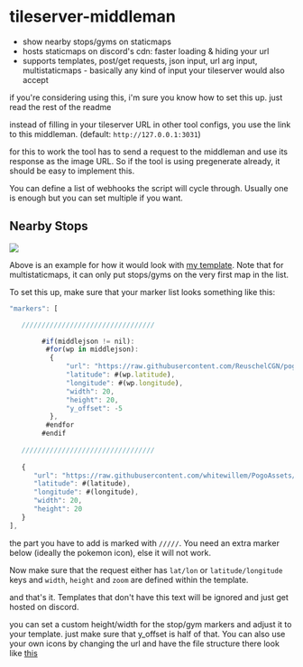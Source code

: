 # tileserver-middleman

- show nearby stops/gyms on staticmaps
- hosts staticmaps on discord's cdn: faster loading & hiding your url
- supports templates, post/get requests, json input, url arg input, multistaticmaps - basically any kind of input your tileserver would also accept
 
if you're considering using this, i'm sure you know how to set this up. just read the rest of the readme

instead of filling in your tileserver URL in other tool configs, you use the link to this middleman. (default: `http://127.0.0.1:3031`)

for this to work the tool has to send a request to the middleman and use its response as the image URL. So if the tool is using pregenerate already, it should be easy to implement this.

You can define a list of webhooks the script will cycle through. Usually one is enough but you can set multiple if you want.

## Nearby Stops

![](https://media.discordapp.net/attachments/546982390413787136/821835625979183174/unknown.png)

Above is an example for how it would look with [my template](https://gist.github.com/ccev/47b6de2a2f4578a06d14058f323ba0ba). Note that for multistaticmaps, it can only put stops/gyms on the very first map in the list.

To set this up, make sure that your marker list looks something like this:

```js
"markers": [

   /////////////////////////////////

        #if(middlejson != nil):
         #for(wp in middlejson):
          {
              "url": "https://raw.githubusercontent.com/ReuschelCGN/pogoicons/main/ShuffelIcons/#if(wp.type == "pokestop"):#if(wp.lureTypeId == nil):0#else:#(wp.lureTypeId)#endif#if(wp.gruntTypeId > 0):_i#endif#else:#(wp.teamId)#if(wp.slotsAvailable != 0):_t#(wp.slotsAvailable)#endif#endif.png",
              "latitude": #(wp.latitude),
              "longitude": #(wp.longitude),
              "width": 20,
              "height": 20,
              "y_offset": -5
          },
         #endfor
        #endif
   
   /////////////////////////////////
   
   {
      "url": "https://raw.githubusercontent.com/whitewillem/PogoAssets/resized/icons_large/pokemon_icon_#pad(pokemon_id, 3)_#if(form > 0):#(form)#else:00#endif.png",
      "latitude": #(latitude),
      "longitude": #(longitude),
      "width": 20,
      "height": 20
   }
],
```

the part you have to add is marked with `/////`. You need an extra marker below (ideally the pokemon icon), else it will not work.

Now make sure that the request either has `lat/lon` or `latitude/longitude` keys and `width`, `height` and `zoom` are defined within the template.

and that's it. Templates that don't have this text will be ignored and just get hosted on discord.

you can set a custom height/width for the stop/gym markers and adjust it to your template. just make sure that y_offset is half of that. You can also use your own icons by changing the url and have the file structure there look like [this](https://github.com/ccev/stopwatcher-icons/tree/master/tileserver-2)

